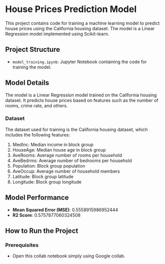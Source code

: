 # House Prices Prediction Model

This project contains code for training a machine learning model to predict house prices using the California housing dataset. The model is a Linear Regression model implemented using Scikit-learn.

## Project Structure

- `model_training.ipynb`: Jupyter Notebook containing the code for training the model.

## Model Details

The model is a Linear Regression model trained on the California housing dataset. It predicts house prices based on features such as the number of rooms, crime rate, and others.

### Dataset

The dataset used for training is the California housing dataset, which includes the following features:

1. MedInc: Median income in block group
2. HouseAge: Median house age in block group
3. AveRooms: Average number of rooms per household
4. AveBedrms: Average number of bedrooms per household
5. Population: Block group population
6. AveOccup: Average number of household members
7. Latitude: Block group latitude
8. Longitude: Block group longitude

## Model Performance

- **Mean Squared Error (MSE)**: 0.5558915986952444
- **R2 Score**: 0.5757877060324508

## How to Run the Project

### Prerequisites

- Open this collab notebook simply using Google collab. 

